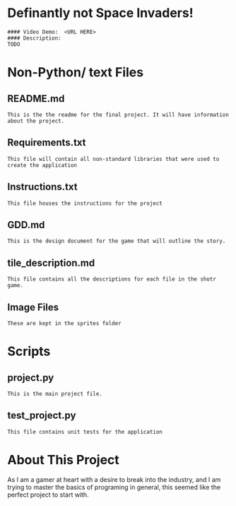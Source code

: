 # Definantly not Space Invaders!
    #### Video Demo:  <URL HERE>
    #### Description:
    TODO

# Non-Python/ text Files
## README.md
    This is the the readme for the final project. It will have information about the project.
## Requirements.txt
    This file will contain all non-standard libraries that were used to create the application
## Instructions.txt
    This file houses the instructions for the project
## GDD.md
    This is the design document for the game that will outline the story.
## tile_description.md
    This file contains all the descriptions for each file in the shotr game.

## Image Files
    These are kept in the sprites folder

# Scripts
## project.py
    This is the main project file.
## test_project.py
    This file contains unit tests for the application


# About This Project

As I am a gamer at heart with a desire to break into the industry, and I am trying to master the basics of programing in general, this seemed like the perfect project to start with.